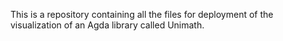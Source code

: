 This is a repository containing all the files for deployment of the visualization of an Agda library called Unimath.